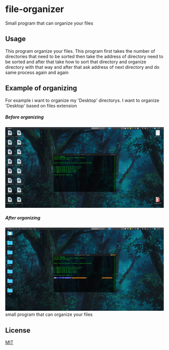 # file-organizer

Small program that can organize your files

## Usage 

This program organize your files.
This program first takes the number of directories that need to be sorted then take the address of directory need to be sorted and after that take how to sort that directory and organize directory with that way and after that ask address of next directory and do same process again and again

## Example of organizing

For example i want to organize my 'Desktop' directorys. I want to organize 'Desktop' based on files extension

##### Before organizing
![Before](./Before.png)
##### After organizing
![After](./After.png)
small program that can organize your files


## License
[MIT](https://choosealicense.com/licenses/mit/)
